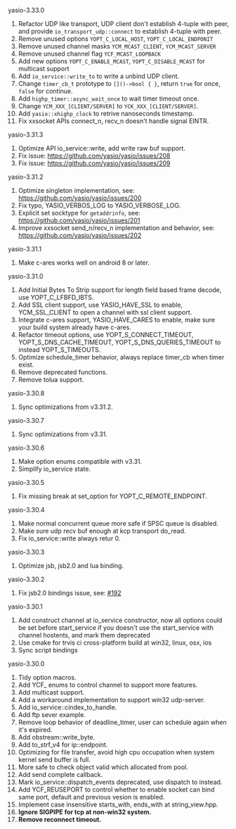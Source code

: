 yasio-3.33.0
  
1. Refactor UDP like transport, UDP client don't establish 4-tuple with peer, and provide  ```io_transport_udp::connect``` to establish 4-tuple with peer.
2. Remove unused options ```YOPT_C_LOCAL_HOST```, ```YOPT_C_LOCAL_ENDPONIT```
3. Remove unused channel masks ```YCM_MCAST_CLIENT```, ```YCM_MCAST_SERVER```
4. Remove unused channel flag ```YCF_MCAST_LOOPBACK```
5. Add new options ```YOPT_C_ENABLE_MCAST```, ```YOPT_C_DISABLE_MCAST``` for multicast support
6. Add ```io_service::write_to``` to write a unbind UDP client.
7. Change ```timer_cb_t``` prototype to ```[]()->bool { }```, return ```true``` for once, ```false``` for continue.
8. Add ```highp_timer::async_wait_once``` to wait timer timeout once.
9. Change ```YCM_XXX_[CLIENT/SERVER]``` to ```YCK_XXX_[CLIENT/SERVER]```.
10. Add ```yasio::xhighp_clock``` to retrive nanoseconds timestamp.
11. Fix xxsocket APIs connect_n, recv_n doesn't handle signal EINTR.
  
  
yasio-3.31.3
  
1. Optimize API io_service::write, add write raw buf support.
2. Fix issue: https://github.com/yasio/yasio/issues/208
3. Fix issue: https://github.com/yasio/yasio/issues/209
  
  
yasio-3.31.2
  
1. Optimize singleton implementation, see: https://github.com/yasio/yasio/issues/200
2. Fix typo, YASIO_VERBOS_LOG to YASIO_VERBOSE_LOG.
3. Explicit set socktype for ```getaddrinfo```, see: https://github.com/yasio/yasio/issues/201
4. Improve xxsocket send_n/recv_n implementation and behavior, see: https://github.com/yasio/yasio/issues/202
  
  
yasio-3.31.1
  
1. Make c-ares works well on android 8 or later.
  
  
yasio-3.31.0
  
1. Add Initial Bytes To Strip support for length field based frame decode, use YOPT_C_LFBFD_IBTS.
2. Add SSL client support, use YASIO_HAVE_SSL to enable, YCM_SSL_CLIENT to open a channel with ssl client support.
3. Integrate c-ares support, YASIO_HAVE_CARES to enable, make sure your build system already have c-ares.
4. Refactor timeout options, use YOPT_S_CONNECT_TIMEOUT, YOPT_S_DNS_CACHE_TIMEOUT, YOPT_S_DNS_QUERIES_TIMEOUT to instead YOPT_S_TIMEOUTS.
5. Optimize schedule_timer behavior, always replace timer_cb when timer exist.
6. Remove deprecated functions.
7. Remove tolua support.
  
  
yasio-3.30.8
  
1. Sync optimizations from v3.31.2.
  
  
yasio-3.30.7
  
1. Sync optimizations from v3.31.
  
  
yasio-3.30.6
  
1. Make option enums compatible with v3.31.
2. Simplify io_service state.
  
  
yasio-3.30.5
  
1. Fix missing break at set_option for YOPT_C_REMOTE_ENDPOINT.
  
  
yasio-3.30.4
  
1. Make normal concurrent queue more safe if SPSC queue is disabled.
2. Make sure udp recv buf enough at kcp transport do_read.
3. Fix io_service::write always retur 0.
  
  
yasio-3.30.3
  
1. Optimize jsb, jsb2.0 and lua binding.
  
  
yasio-3.30.2
  
1. Fix jsb2.0 bindings issue, see: [#192](https://github.com/yasio/yasio/issues/192)
  
  
yasio-3.30.1
  
1. Add construct channel at io_service constructor, now all options could be set before start_service if you doesn't use the start_service with channel hostents, and mark them deprecated
2. Use cmake for trvis ci cross-platform build at win32, linux, osx, ios
3. Sync script bindings
  
  
yasio-3.30.0
  
1. Tidy option macros.
2. Add YCF_ enums to control channel to support more features.
3. Add multicast support.
4. Add a workaround implementation to support win32 udp-server.
5. Add io_service::cindex_to_handle.
6. Add ftp sever example.
7. Remove loop behavior of deadline_timer, user can schedule again when it's expired.
8. Add obstream::write_byte.
9. Add to_strf_v4 for ip::endpoint.
10. Optimizing for file transfer, avoid high cpu occupation when system kernel send buffer is full.
11. More safe to check object valid which allocated from pool.
12. Add send complete callback.
13. Mark io_service::dispatch_events deprecated, use dispatch to instead.
14. Add YCF_REUSEPORT to control whether to enable socket can bind same port, default and previous vesion is enabled.
15. Implement case insensitive starts_with, ends_with at string_view.hpp.
16. **Ignore SIGPIPE for tcp at non-win32 system.**
17. **Remove reconnect timeout.**
